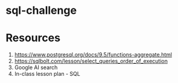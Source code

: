 # sql-challenge
# Resources
1. https://www.postgresql.org/docs/9.5/functions-aggregate.html
2. https://sqlbolt.com/lesson/select_queries_order_of_execution
3. Google AI search
4. In-class lesson plan - SQL
